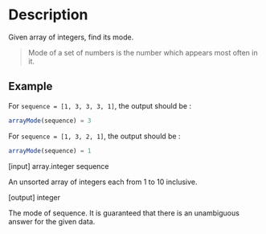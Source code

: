 # Description

Given array of integers, find its mode.

> Mode of a set of numbers is the number which appears most often in it.

## Example

For `sequence = [1, 3, 3, 3, 1]`, the output should be :

```javascript
arrayMode(sequence) = 3
```

For `sequence = [1, 3, 2, 1]`, the output should be :

```javascript
arrayMode(sequence) = 1
```

[input] array.integer sequence

An unsorted array of integers each from 1 to 10 inclusive.

[output] integer

The mode of sequence. It is guaranteed that there is an unambiguous answer for the given data.
